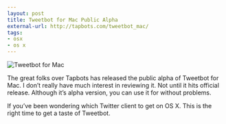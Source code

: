 ```yaml
---
layout: post
title: Tweetbot for Mac Public Alpha
external-url: http://tapbots.com/tweetbot_mac/
tags:
- osx
- os x
---
```

![Tweetbot for Mac](http://images.sayzlim.net/2012/07/tweetbot_mac.jpg "Tweetbot for Mac")

The great folks over Tapbots has released the public alpha of Tweetbot for Mac. I don’t really have much interest in reviewing it. Not until it hits official release. Although it’s alpha version, you can use it for without problems.

If you’ve been wondering which Twitter client to get on OS X. This is the right time to get a taste of Tweetbot.